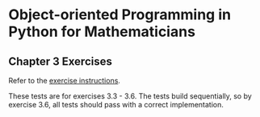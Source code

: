 # Object-oriented Programming in Python for Mathematicians

## Chapter 3 Exercises

Refer to the [exercise instructions](https://object-oriented-python.github.io/3_objects.html#exercises).

These tests are for exercises 3.3 - 3.6. The tests build sequentially, so by exercise 3.6, all tests should pass with a correct implementation.
